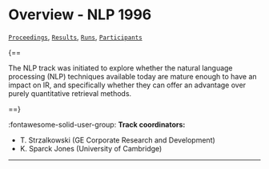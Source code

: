 # Overview - NLP 1996

[`Proceedings`](./proceedings.md), [`Results`](./results.md), [`Runs`](./runs.md), [`Participants`](./participants.md)

{==

The NLP track was initiated to explore whether the natural language processing (NLP) techniques available today are mature enough to have an impact on IR, and specifically whether they can offer an advantage over purely quantitative retrieval methods.

==}

:fontawesome-solid-user-group: **Track coordinators:**

- T. Strzalkowski (GE Corporate Research and Development) 
- K. Sparck Jones (University of Cambridge) 



---

